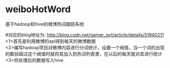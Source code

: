 # weiboHotWord
基于hadoop和hive的微博热词跟踪系统

#对应的blog地址为:
<a href="http://blog.csdn.net/gamer_gyt/article/details/51940211">http://blog.csdn.net/gamer_gyt/article/details/51940211</a>
<br />
<1>首先是利用微博的api得到每天的微博数据</br>
<2>编写hadoop项目对微博内容进行分词统计，设置一个阀值，当一个词的出现的数目超过这个阀值时就将其加入到热词列表里，在以后的每天就对其进行统计</br>
<3>将处理后的数据写入hive</br>
